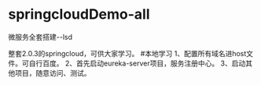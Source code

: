 # springcloudDemo-all
微服务全套搭建--lsd

整套2.0.3的springcloud，可供大家学习。
#本地学习
1、配置所有域名进host文件。可自行百度。
2、首先启动eureka-server项目，服务注册中心。
3、启动其他项目，随意访问、测试。
